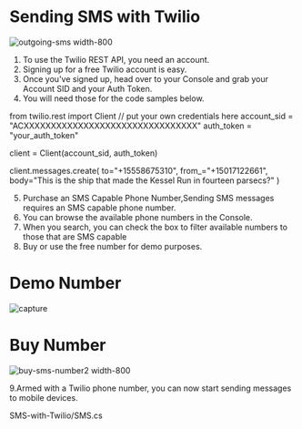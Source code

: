 # Sending SMS with Twilio

![outgoing-sms width-800](https://user-images.githubusercontent.com/35838634/36524464-1730e8a2-17cc-11e8-836f-bfe04e294e23.png)

1. To use the Twilio REST API, you need an account. 
2. Signing up for a free Twilio account is easy. 
3. Once you've signed up, head over to your Console and grab your Account SID and your Auth Token. 
4. You will need those for the code samples below.


from twilio.rest import Client
// put your own credentials here
account_sid = "ACXXXXXXXXXXXXXXXXXXXXXXXXXXXXXXXX"
auth_token = "your_auth_token"

client = Client(account_sid, auth_token)

client.messages.create(
    to="+15558675310",
    from_="+15017122661",
    body="This is the ship that made the Kessel Run in fourteen parsecs?"
)

5. Purchase an SMS Capable Phone Number,Sending SMS messages requires an SMS capable phone number.
6. You can browse the available phone numbers in the Console.
7. When you search, you can check the box to filter available numbers to those that are SMS capable
8. Buy or use the free number for demo purposes.

# Demo Number 
![capture](https://user-images.githubusercontent.com/35838634/36524803-68302aa0-17cd-11e8-825a-8a616204d9cb.JPG)
# Buy Number 
![buy-sms-number2 width-800](https://user-images.githubusercontent.com/35838634/36524690-e86a2384-17cc-11e8-9273-bd6af4b3af11.png)

9.Armed with a Twilio phone number, you can now start sending messages to mobile devices.


SMS-with-Twilio/SMS.cs
